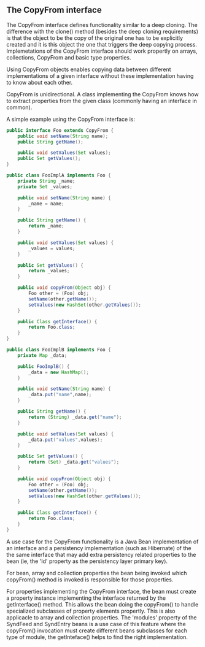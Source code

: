 ## The CopyFrom interface

The CopyFrom interface defines functionality similar to a deep cloning.
The difference with the clone() method (besides the deep cloning
requirements) is that the object to be the copy of the original one has
to be explicitly created and it is this object the one that triggers the
deep copying process. Implemetations of the CopyFrom interface should
work propertly on arrays, collections, CopyFrom and basic type
properties.

Using CopyFrom objects enables copying data between different
implementations of a given interface without these implementation having
to know about each other.

CopyFrom is unidirectional. A class implementing the CopyFrom knows how
to extract properties from the given class (commonly having an interface
in common).

A simple example using the CopyFrom interface is:

```java
public interface Foo extends CopyFrom {
    public void setName(String name);
    public String getName();

    public void setValues(Set values);
    public Set getValues();
}

public class FooImplA implements Foo {
    private String _name;
    private Set _values;

    public void setName(String name) {
        _name = name;
    }

    public String getName() {
        return _name;
    }

    public void setValues(Set values) {
        _values = values;
    }

    public Set getValues() {
        return _values;
    }

    public void copyFrom(Object obj) {
        Foo other = (Foo) obj;
        setName(other.getName());
        setValues(new HashSet(other.getValues());
    }

    public Class getInterface() {
        return Foo.class;
    }
}

public class FooImplB implements Foo {
    private Map _data;

    public FooImplB() {
        _data = new HashMap();
    }

    public void setName(String name) {
        _data.put("name",name);
    }

    public String getName() {
        return (String) _data.get("name");
    }

    public void setValues(Set values) {
        _data.put("values",values);
    }

    public Set getValues() {
        return (Set) _data.get("values");
    }

    public void copyFrom(Object obj) {
        Foo other = (Foo) obj;
        setName(other.getName());
        setValues(new HashSet(other.getValues());
    }

    public Class getInterface() {
        return Foo.class;
    }
}
```

A use case for the CopyFrom functionality is a Java Bean implementation
of an interface and a persistency implementation (such as Hibernate) of
the the same interface that may add extra persistency related properties
to the bean (ie, the \'Id\' property as the persistency layer primary
key).

For bean, array and collection properties the bean being invoked which
copyFrom() method is invoked is responsible for those properties.

For properties implementing the CopyFrom interface, the bean must create
a property instance implementing the interface returned by the
getInterface() method. This allows the bean doing the copyFrom() to
handle specialized subclasses of property elements propertly. This is
also applicacle to array and collection properties. The \'modules\'
property of the SyndFeed and SyndEntry beans is a use case of this
feature where the copyFrom() invocation must create different beans
subclasses for each type of module, the getInteface() helps to find the
right implementation.
